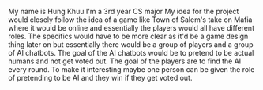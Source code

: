 My name is Hung Khuu I'm a 3rd year CS major
My idea for the project would closely follow the idea of a game like Town of Salem's take on Mafia where it would be online and essentially the players would all have different roles. The specifics would have to be more clear as it'd be a game design thing later on but essentially there would be a group of players and a group of AI chatbots. The goal of the AI chatbots would be to pretend to be actual humans and not get voted out. The goal of the players are to find the AI every round. To make it interesting maybe one person can be given the role of pretending to be AI and they win if they get voted out.